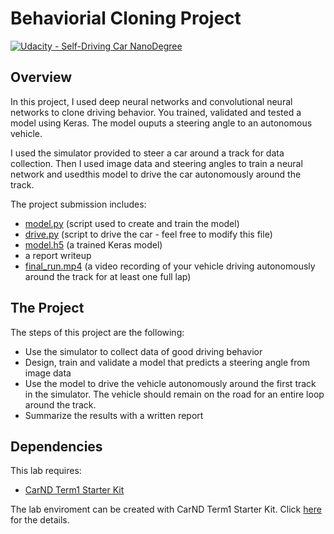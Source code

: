 # Behaviorial Cloning Project

[![Udacity - Self-Driving Car NanoDegree](https://s3.amazonaws.com/udacity-sdc/github/shield-carnd.svg)](http://www.udacity.com/drive)

Overview
---
In this project, I used deep neural networks and convolutional neural networks to clone driving behavior. You trained, validated and tested a model using Keras. The model ouputs a steering angle to an autonomous vehicle.

I used the simulator provided to steer a car around a track for data collection. Then I used image data and steering angles to train a neural network and usedthis model to drive the car autonomously around the track.

The project submission includes: 
* [model.py](./model.py) (script used to create and train the model)
* [drive.py](./drive.py) (script to drive the car - feel free to modify this file)
* [model.h5](./model.h5) (a trained Keras model)
* a report writeup
* [final_run.mp4](./final_run.mp4) (a video recording of your vehicle driving autonomously around the track for at least one full lap)

The Project
---
The steps of this project are the following:
* Use the simulator to collect data of good driving behavior 
* Design, train and validate a model that predicts a steering angle from image data
* Use the model to drive the vehicle autonomously around the first track in the simulator. The vehicle should remain on the road for an entire loop around the track.
* Summarize the results with a written report

Dependencies
---
This lab requires:

* [CarND Term1 Starter Kit](https://github.com/udacity/CarND-Term1-Starter-Kit)

The lab enviroment can be created with CarND Term1 Starter Kit. Click [here](https://github.com/udacity/CarND-Term1-Starter-Kit/blob/master/README.md) for the details.

